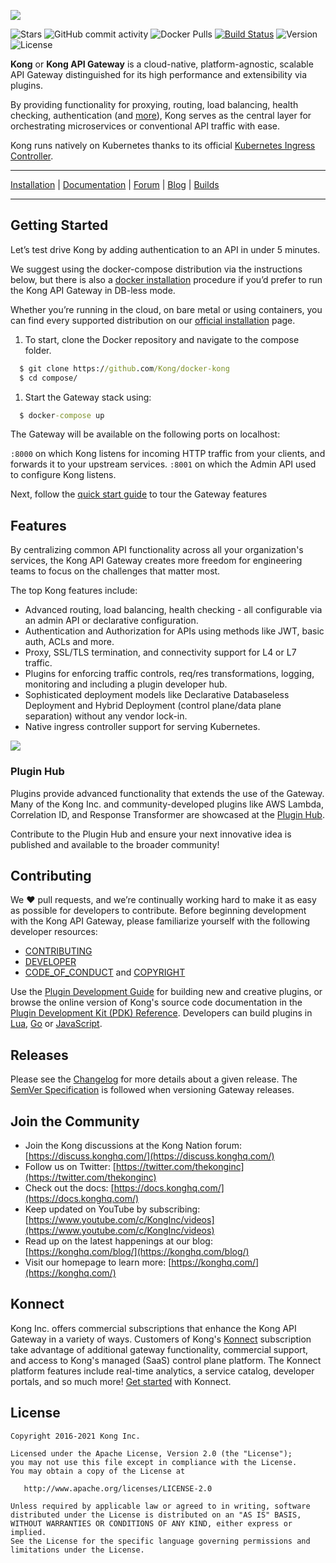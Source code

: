[![][kong-logo]][kong-url]

![Stars](https://img.shields.io/github/stars/Kong/kong?style=flat-square) ![GitHub commit activity](https://img.shields.io/github/commit-activity/m/Kong/kong?style=flat-square) ![Docker Pulls](https://img.shields.io/docker/pulls/_/kong?style=flat-square) [![Build Status][badge-action-image]][badge-action-url] ![Version](https://img.shields.io/github/v/release/Kong/kong?color=green&label=Version&style=flat-square)  ![License](https://img.shields.io/badge/License-Apache%202.0-blue?style=flat-square)


**Kong** or **Kong API Gateway** is a cloud-native, platform-agnostic, scalable API Gateway distinguished for its high performance and extensibility via plugins.

By providing functionality for proxying, routing, load balancing, health checking, authentication (and [more](#features)), Kong serves as the central layer for orchestrating microservices or conventional API traffic with ease.

Kong runs natively on Kubernetes thanks to its official [Kubernetes Ingress Controller](https://github.com/Kong/kubernetes-ingress-controller).

---

[Installation](https://konghq.com/install/#kong-community) | [Documentation](https://docs.konghq.com) | [Forum](https://discuss.konghq.com) | [Blog](https://konghq.com/blog) | [Builds][kong-master-builds]

---

## Getting Started

Let’s test drive Kong by adding authentication to an API in under 5 minutes.

We suggest using the docker-compose distribution via the instructions below, but there is also a [docker installation](https://docs.konghq.com/install/docker/) procedure if you’d prefer to run the Kong API Gateway in DB-less mode. 

Whether you’re running in the cloud, on bare metal or using containers, you can find every supported distribution on our [official installation](https://konghq.com/install/#kong-community) page.

1) To start, clone the Docker repository and navigate to the compose folder.
```cmd
  $ git clone https://github.com/Kong/docker-kong
  $ cd compose/
```

1) Start the Gateway stack using:
```cmd
  $ docker-compose up
```

The Gateway will be available on the following ports on localhost:

`:8000` on which Kong listens for incoming HTTP traffic from your clients, and forwards it to your upstream services.
`:8001` on which the Admin API used to configure Kong listens.

Next, follow the [quick start guide](https://docs.konghq.com/gateway-oss/latest/getting-started/configuring-a-service/
) to tour the Gateway features

## Features

By centralizing common API functionality across all your organization's services, the Kong API Gateway creates more freedom for engineering teams to focus on the challenges that matter most. 

The top Kong features include:
- Advanced routing, load balancing, health checking - all configurable via an admin API or declarative configuration.
- Authentication and Authorization for APIs using methods like JWT, basic auth, ACLs and more.
- Proxy, SSL/TLS termination, and connectivity support for L4 or L7 traffic.
- Plugins for enforcing traffic controls, req/res transformations, logging, monitoring and including a plugin developer hub.
- Sophisticated deployment models like Declarative Databaseless Deployment and Hybrid Deployment (control plane/data plane separation) without any vendor lock-in.
- Native ingress controller support for serving Kubernetes.

[![][kong-benefits]][kong-url]

### Plugin Hub
Plugins provide advanced functionality that extends the use of the Gateway. Many of the Kong Inc. and community-developed plugins like AWS Lambda, Correlation ID, and Response Transformer are showcased at the [Plugin Hub](https://docs.konghq.com/hub/). 

Contribute to the Plugin Hub and ensure your next innovative idea is published and available to the broader community!

## Contributing

We ❤️  pull requests, and we’re continually working hard to make it as easy as possible for developers to contribute. Before beginning development with the Kong API Gateway, please familiarize yourself with the following developer resources:
- [CONTRIBUTING](CONTRIBUTING.md)
- [DEVELOPER](DEVELOPER.md)
- [CODE_OF_CONDUCT](CODE_OF_CONDUCT.md) and [COPYRIGHT](COPYRIGHT)

Use the [Plugin Development Guide](https://docs.konghq.com/latest/plugin-development/) for building new and creative plugins, or browse the online version of Kong's source code documentation in the [Plugin Development Kit (PDK) Reference](https://docs.konghq.com/latest/pdk/). Developers can build plugins in [Lua](https://docs.konghq.com/gateway-oss/latest/plugin-development/), [Go](https://docs.konghq.com/gateway-oss/latest/external-plugins/#developing-go-plugins) or [JavaScript](https://docs.konghq.com/gateway-oss/latest/external-plugins/#developing-javascript-plugins).

## Releases

Please see the [Changelog](CHANGELOG.md) for more details about a given release. The [SemVer Specification](https://semver.org) is followed when versioning Gateway releases.

## Join the Community

- Join the Kong discussions at the Kong Nation forum: [https://discuss.konghq.com/](https://discuss.konghq.com/)
- Follow us on Twitter: [https://twitter.com/thekonginc](https://twitter.com/thekonginc)
- Check out the docs: [https://docs.konghq.com/](https://docs.konghq.com/)
- Keep updated on YouTube by subscribing: [https://www.youtube.com/c/KongInc/videos](https://www.youtube.com/c/KongInc/videos)
- Read up on the latest happenings at our blog: [https://konghq.com/blog/](https://konghq.com/blog/)
- Visit our homepage to learn more: [https://konghq.com/](https://konghq.com/)

## Konnect
Kong Inc. offers commercial subscriptions that enhance the Kong API Gateway in a variety of ways. Customers of Kong's [Konnect](https://konghq.com/kong-konnect/) subscription take advantage of additional gateway functionality, commercial support, and access to Kong's managed (SaaS) control plane platform. The Konnect platform features include real-time analytics, a service catalog, developer portals, and so much more! [Get started](https://konghq.com/get-started/) with Konnect.

## License

```
Copyright 2016-2021 Kong Inc.

Licensed under the Apache License, Version 2.0 (the "License");
you may not use this file except in compliance with the License.
You may obtain a copy of the License at

   http://www.apache.org/licenses/LICENSE-2.0

Unless required by applicable law or agreed to in writing, software
distributed under the License is distributed on an "AS IS" BASIS,
WITHOUT WARRANTIES OR CONDITIONS OF ANY KIND, either express or implied.
See the License for the specific language governing permissions and
limitations under the License.
```

[kong-url]: https://konghq.com/
[kong-logo]: https://konghq.com/wp-content/uploads/2018/05/kong-logo-github-readme.png
[kong-benefits]: https://konghq.com/wp-content/uploads/2018/05/kong-benefits-github-readme.png
[kong-master-builds]: https://hub.docker.com/r/kong/kong/tags
[badge-action-url]: https://github.com/Kong/kong/actions
[badge-action-image]: https://github.com/Kong/kong/workflows/Build%20&%20Test/badge.svg

[busted]: https://github.com/Olivine-Labs/busted
[luacheck]: https://github.com/mpeterv/luacheck
